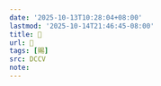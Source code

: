 ```yaml
---
date: '2025-10-13T10:28:04+08:00'
lastmod: '2025-10-14T21:46:45-08:00'
title: 􁸄
url: 􁸄
tags: [賜]
src: DCCV
note:
---
```


